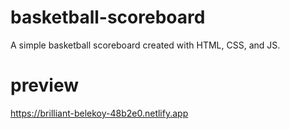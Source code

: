 # basketball-scoreboard
 A simple basketball scoreboard created with HTML, CSS, and JS.
# preview
https://brilliant-belekoy-48b2e0.netlify.app
